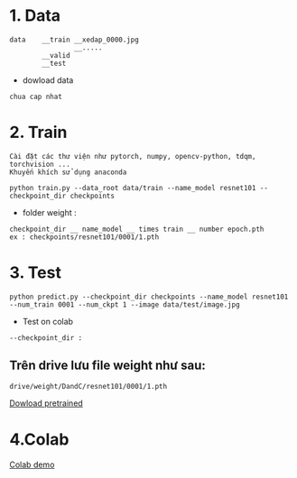 # 1. Data
```
data    __train __xedap_0000.jpg
                __.....
        __valid     
        __test 
```
- dowload data
```
chua cap nhat
```
# 2. Train
```
Cài đặt các thư viện như pytorch, numpy, opencv-python, tdqm, torchvision ...
Khuyến khích sử dụng anaconda
```

```
python train.py --data_root data/train --name_model resnet101 --checkpoint_dir checkpoints
```
- folder weight :
```
checkpoint_dir __ name_model __ times train __ number epoch.pth
ex : checkpoints/resnet101/0001/1.pth
```
# 3. Test

```
python predict.py --checkpoint_dir checkpoints --name_model resnet101 --num_train 0001 --num_ckpt 1 --image data/test/image.jpg
``` 
* Test on colab
```
--checkpoint_dir : 
```
## Trên drive lưu file weight như sau:
```
drive/weight/DandC/resnet101/0001/1.pth
```
[Dowload pretrained](https://drive.google.com/)
# 4.Colab
[Colab demo](https://colab.research.google.com/)